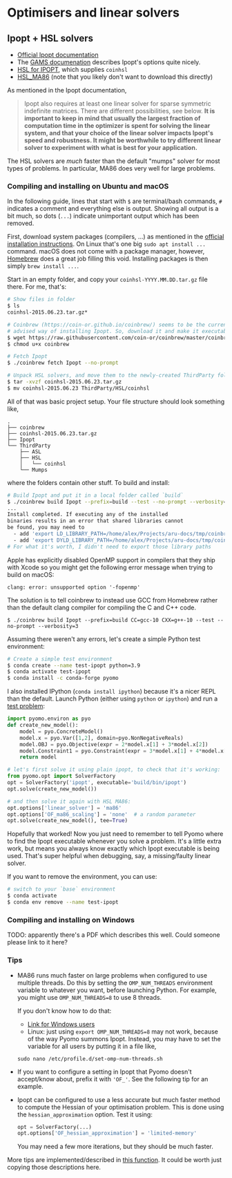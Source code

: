 # Optimisers and linear solvers

## Ipopt + HSL solvers

- [Official Ipopt documentation](https://coin-or.github.io/Ipopt/index.html)
- The [GAMS documenation](https://www.gams.com/latest/docs/S_IPOPT.html) describes Ipopt's options quite nicely.
- [HSL for IPOPT](https://www.hsl.rl.ac.uk/ipopt/), which supplies `coinhsl`
- [HSL_MA86](https://www.hsl.rl.ac.uk/catalogue/hsl_ma86.html) (note that you likely don't want to download this directly)

As mentioned in the Ipopt documentation,

> Ipopt also requires at least one linear solver for sparse symmetric indefinite matrices. There are different possibilities, see below. **It is important to keep in mind that usually the largest fraction of computation time in the optimizer is spent for solving the linear system, and that your choice of the linear solver impacts Ipopt's speed and robustness. It might be worthwhile to try different linear solver to experiment with what is best for your application.**

The HSL solvers are _much_ faster than the default "mumps" solver for most types of problems. In particular, MA86 does very well for large problems.


### Compiling and installing on Ubuntu and macOS

In the following guide, lines that start with `$` are terminal/bash commands, `#` indicates a comment and everything else is output. Showing all output is a bit much, so dots (`...`) indicate unimportant output which has been removed.

First, download system packages (compilers, ...) as mentioned in the [official installation instructions](https://coin-or.github.io/Ipopt/INSTALL.html). On Linux that's one big `sudo apt install ...` command. macOS does not come with a package manager, however, [Homebrew](https://brew.sh/#install) does a great job filling this void. Installing packages is then simply `brew install ...`.

Start in an empty folder, and copy your `coinhsl-YYYY.MM.DD.tar.gz` file there. For me, that's:

```bash
# Show files in folder
$ ls
coinhsl-2015.06.23.tar.gz*

# Coinbrew (https://coin-or.github.io/coinbrew/) seems to be the current
# advised way of installing Ipopt. So, download it and make it executable
$ wget https://raw.githubusercontent.com/coin-or/coinbrew/master/coinbrew
$ chmod u+x coinbrew

# Fetch Ipopt
$ ./coinbrew fetch Ipopt --no-prompt

# Unpack HSL solvers, and move them to the newly-created ThirdParty folder
$ tar -xvzf coinhsl-2015.06.23.tar.gz
$ mv coinhsl-2015.06.23 ThirdParty/HSL/coinhsl
```

All of that was basic project setup. Your file structure should look something like,

```
.
├── coinbrew
├── coinhsl-2015.06.23.tar.gz
├── Ipopt
└── ThirdParty
    ├── ASL
    ├── HSL
    │   └── coinhsl
    └── Mumps
```

where the folders contain other stuff. To build and install:

```bash
# Build Ipopt and put it in a local folder called `build`
$ ./coinbrew build Ipopt --prefix=build --test --no-prompt --verbosity=3
...
Install completed. If executing any of the installed
binaries results in an error that shared libraries cannot
be found, you may need to
  - add 'export LD_LIBRARY_PATH=/home/alex/Projects/aru-docs/tmp/coinbrew-install/./build/lib' to your ~/.bashrc (Linux)
  - add 'export DYLD_LIBRARY_PATH=/home/alex/Projects/aru-docs/tmp/coinbrew-install/./build/lib' to ~/.bashrc (OS X)
# For what it's worth, I didn't need to export those library paths
```

Apple has explicitly disabled OpenMP support in compilers that they ship with Xcode so you might get the following error message when trying to build on macOS:

```
clang: error: unsupported option '-fopenmp'
```

The solution is to tell coinbrew to instead use GCC from Homebrew rather than the default clang compiler for compiling the C and C++ code.

```
$ ./coinbrew build Ipopt --prefix=build CC=gcc-10 CXX=g++-10 --test --no-prompt --verbosity=3
```

Assuming there weren't any errors, let's create a simple Python test environment:

```bash
# Create a simple test environment
$ conda create --name test-ipopt python=3.9
$ conda activate test-ipopt
$ conda install -c conda-forge pyomo
```

I also installed IPython (`conda install ipython`) because it's a nicer REPL than the default. Launch Python (either using `python` or `ipython`) and run a [test problem](https://pyomo.readthedocs.io/en/stable/pyomo_overview/simple_examples.html):

```python
import pyomo.environ as pyo
def create_new_model():
    model = pyo.ConcreteModel()
    model.x = pyo.Var([1,2], domain=pyo.NonNegativeReals)
    model.OBJ = pyo.Objective(expr = 2*model.x[1] + 3*model.x[2])
    model.Constraint1 = pyo.Constraint(expr = 3*model.x[1] + 4*model.x[2] >= 1)
    return model

# let's first solve it using plain ipopt, to check that it's working:
from pyomo.opt import SolverFactory
opt = SolverFactory('ipopt', executable='build/bin/ipopt')
opt.solve(create_new_model())

# and then solve it again with HSL MA86:
opt.options['linear_solver'] = 'ma86'
opt.options['OF_ma86_scaling'] = 'none'  # a random parameter
opt.solve(create_new_model(), tee=True)
```

Hopefully that worked! Now you just need to remember to tell Pyomo where to find the Ipopt executable whenever you solve a problem. It's a little extra work, but means you always know exactly which Ipopt executable is being used. That's super helpful when debugging, say, a missing/faulty linear solver.

If you want to remove the environment, you can use:

```bash
# switch to your `base` environment
$ conda activate
$ conda env remove --name test-ipopt
```

### Compiling and installing on Windows
TODO: apparently there's a PDF which describes this well. Could someone please link to it here?


### Tips

- MA86 runs much faster on large problems when configured to use multiple threads. Do this by setting the `OMP_NUM_THREADS` environment variable to whatever you want, before launching Python. For example, you might use `OMP_NUM_THREADS=8` to use 8 threads.

  If you don't know how to do that:
  - [Link for Windows users](https://www.techjunkie.com/environment-variables-windows-10)
  - Linux: just using `export OMP_NUM_THREADS=8` may not work, because of the way Pyomo summons Ipopt. Instead, you may have to set the variable for all users by putting it in a file like,
  ```
  sudo nano /etc/profile.d/set-omp-num-threads.sh
  ```

- If you want to configure a setting in Ipopt that Pyomo doesn't accept/know about, prefix it with `'OF_'`. See the following tip for an example.

- Ipopt can be configured to use a less accurate but much faster method to compute the Hessian of your optimisation problem. This is done using the `hessian_approximation` option. Test it using:
  ```python
  opt = SolverFactory(...)
  opt.options['OF_hessian_approximation'] = 'limited-memory'
  ```
  You may need a few more iterations, but they should be much faster.

More tips are implemented/described in [this function](https://github.com/alknemeyer/physical_education/blob/328724c5f8b0bc08351c99539d9320116fa4a822/physical_education/utils.py#L428). It could be worth just copying those descriptions here.
